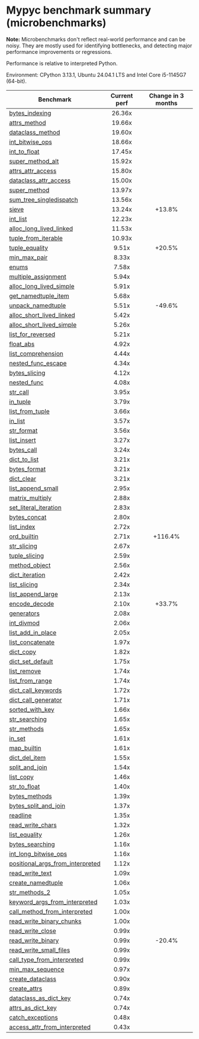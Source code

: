 # Mypyc benchmark summary (microbenchmarks)

**Note:** Microbenchmarks don't reflect real-world performance and can be noisy.
           They are mostly used for identifying bottlenecks, and detecting major performance
           improvements or regressions.

Performance is relative to interpreted Python.

Environment: CPython 3.13.1, Ubuntu 24.04.1 LTS and Intel Core i5-1145G7 (64-bit).

| Benchmark | Current perf | Change in 3 months |
| --- | :---: | :---: |
| [bytes_indexing](benchmarks/bytes_indexing.md) | 26.36x |  |
| [attrs_method](benchmarks/attrs_method.md) | 19.66x |  |
| [dataclass_method](benchmarks/dataclass_method.md) | 19.60x |  |
| [int_bitwise_ops](benchmarks/int_bitwise_ops.md) | 18.66x |  |
| [int_to_float](benchmarks/int_to_float.md) | 17.45x |  |
| [super_method_alt](benchmarks/super_method_alt.md) | 15.92x |  |
| [attrs_attr_access](benchmarks/attrs_attr_access.md) | 15.80x |  |
| [dataclass_attr_access](benchmarks/dataclass_attr_access.md) | 15.00x |  |
| [super_method](benchmarks/super_method.md) | 13.97x |  |
| [sum_tree_singledispatch](benchmarks/sum_tree_singledispatch.md) | 13.56x |  |
| [sieve](benchmarks/sieve.md) | 13.24x | +13.8% |
| [int_list](benchmarks/int_list.md) | 12.23x |  |
| [alloc_long_lived_linked](benchmarks/alloc_long_lived_linked.md) | 11.53x |  |
| [tuple_from_iterable](benchmarks/tuple_from_iterable.md) | 10.93x |  |
| [tuple_equality](benchmarks/tuple_equality.md) | 9.51x | +20.5% |
| [min_max_pair](benchmarks/min_max_pair.md) | 8.33x |  |
| [enums](benchmarks/enums.md) | 7.58x |  |
| [multiple_assignment](benchmarks/multiple_assignment.md) | 5.94x |  |
| [alloc_long_lived_simple](benchmarks/alloc_long_lived_simple.md) | 5.91x |  |
| [get_namedtuple_item](benchmarks/get_namedtuple_item.md) | 5.68x |  |
| [unpack_namedtuple](benchmarks/unpack_namedtuple.md) | 5.51x | -49.6% |
| [alloc_short_lived_linked](benchmarks/alloc_short_lived_linked.md) | 5.42x |  |
| [alloc_short_lived_simple](benchmarks/alloc_short_lived_simple.md) | 5.26x |  |
| [list_for_reversed](benchmarks/list_for_reversed.md) | 5.21x |  |
| [float_abs](benchmarks/float_abs.md) | 4.92x |  |
| [list_comprehension](benchmarks/list_comprehension.md) | 4.44x |  |
| [nested_func_escape](benchmarks/nested_func_escape.md) | 4.34x |  |
| [bytes_slicing](benchmarks/bytes_slicing.md) | 4.12x |  |
| [nested_func](benchmarks/nested_func.md) | 4.08x |  |
| [str_call](benchmarks/str_call.md) | 3.95x |  |
| [in_tuple](benchmarks/in_tuple.md) | 3.79x |  |
| [list_from_tuple](benchmarks/list_from_tuple.md) | 3.66x |  |
| [in_list](benchmarks/in_list.md) | 3.57x |  |
| [str_format](benchmarks/str_format.md) | 3.56x |  |
| [list_insert](benchmarks/list_insert.md) | 3.27x |  |
| [bytes_call](benchmarks/bytes_call.md) | 3.24x |  |
| [dict_to_list](benchmarks/dict_to_list.md) | 3.21x |  |
| [bytes_format](benchmarks/bytes_format.md) | 3.21x |  |
| [dict_clear](benchmarks/dict_clear.md) | 3.21x |  |
| [list_append_small](benchmarks/list_append_small.md) | 2.95x |  |
| [matrix_multiply](benchmarks/matrix_multiply.md) | 2.88x |  |
| [set_literal_iteration](benchmarks/set_literal_iteration.md) | 2.83x |  |
| [bytes_concat](benchmarks/bytes_concat.md) | 2.80x |  |
| [list_index](benchmarks/list_index.md) | 2.72x |  |
| [ord_builtin](benchmarks/ord_builtin.md) | 2.71x | +116.4% |
| [str_slicing](benchmarks/str_slicing.md) | 2.67x |  |
| [tuple_slicing](benchmarks/tuple_slicing.md) | 2.59x |  |
| [method_object](benchmarks/method_object.md) | 2.56x |  |
| [dict_iteration](benchmarks/dict_iteration.md) | 2.42x |  |
| [list_slicing](benchmarks/list_slicing.md) | 2.34x |  |
| [list_append_large](benchmarks/list_append_large.md) | 2.13x |  |
| [encode_decode](benchmarks/encode_decode.md) | 2.10x | +33.7% |
| [generators](benchmarks/generators.md) | 2.08x |  |
| [int_divmod](benchmarks/int_divmod.md) | 2.06x |  |
| [list_add_in_place](benchmarks/list_add_in_place.md) | 2.05x |  |
| [list_concatenate](benchmarks/list_concatenate.md) | 1.97x |  |
| [dict_copy](benchmarks/dict_copy.md) | 1.82x |  |
| [dict_set_default](benchmarks/dict_set_default.md) | 1.75x |  |
| [list_remove](benchmarks/list_remove.md) | 1.74x |  |
| [list_from_range](benchmarks/list_from_range.md) | 1.74x |  |
| [dict_call_keywords](benchmarks/dict_call_keywords.md) | 1.72x |  |
| [dict_call_generator](benchmarks/dict_call_generator.md) | 1.71x |  |
| [sorted_with_key](benchmarks/sorted_with_key.md) | 1.66x |  |
| [str_searching](benchmarks/str_searching.md) | 1.65x |  |
| [str_methods](benchmarks/str_methods.md) | 1.65x |  |
| [in_set](benchmarks/in_set.md) | 1.61x |  |
| [map_builtin](benchmarks/map_builtin.md) | 1.61x |  |
| [dict_del_item](benchmarks/dict_del_item.md) | 1.55x |  |
| [split_and_join](benchmarks/split_and_join.md) | 1.54x |  |
| [list_copy](benchmarks/list_copy.md) | 1.46x |  |
| [str_to_float](benchmarks/str_to_float.md) | 1.40x |  |
| [bytes_methods](benchmarks/bytes_methods.md) | 1.39x |  |
| [bytes_split_and_join](benchmarks/bytes_split_and_join.md) | 1.37x |  |
| [readline](benchmarks/readline.md) | 1.35x |  |
| [read_write_chars](benchmarks/read_write_chars.md) | 1.32x |  |
| [list_equality](benchmarks/list_equality.md) | 1.26x |  |
| [bytes_searching](benchmarks/bytes_searching.md) | 1.16x |  |
| [int_long_bitwise_ops](benchmarks/int_long_bitwise_ops.md) | 1.16x |  |
| [positional_args_from_interpreted](benchmarks/positional_args_from_interpreted.md) | 1.12x |  |
| [read_write_text](benchmarks/read_write_text.md) | 1.09x |  |
| [create_namedtuple](benchmarks/create_namedtuple.md) | 1.06x |  |
| [str_methods_2](benchmarks/str_methods_2.md) | 1.05x |  |
| [keyword_args_from_interpreted](benchmarks/keyword_args_from_interpreted.md) | 1.03x |  |
| [call_method_from_interpreted](benchmarks/call_method_from_interpreted.md) | 1.00x |  |
| [read_write_binary_chunks](benchmarks/read_write_binary_chunks.md) | 1.00x |  |
| [read_write_close](benchmarks/read_write_close.md) | 0.99x |  |
| [read_write_binary](benchmarks/read_write_binary.md) | 0.99x | -20.4% |
| [read_write_small_files](benchmarks/read_write_small_files.md) | 0.99x |  |
| [call_type_from_interpreted](benchmarks/call_type_from_interpreted.md) | 0.99x |  |
| [min_max_sequence](benchmarks/min_max_sequence.md) | 0.97x |  |
| [create_dataclass](benchmarks/create_dataclass.md) | 0.90x |  |
| [create_attrs](benchmarks/create_attrs.md) | 0.89x |  |
| [dataclass_as_dict_key](benchmarks/dataclass_as_dict_key.md) | 0.74x |  |
| [attrs_as_dict_key](benchmarks/attrs_as_dict_key.md) | 0.74x |  |
| [catch_exceptions](benchmarks/catch_exceptions.md) | 0.48x |  |
| [access_attr_from_interpreted](benchmarks/access_attr_from_interpreted.md) | 0.43x |  |
